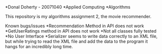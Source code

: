 *Donal Doherty - 20071040
*Applied Computing
*Algorithms 

This repository is my algorithms assignment 2, the movie recommender.

  Known bugs/issues
*Recommendation Method in API does not work
*GetUserRatings method in API does not work
*Not all classes fully tested
*No User Interface
*Serializer seems to write data correctly to an XML file, but while trying to read the XML file and add the data to the program it hangs for an incredibly long time.
